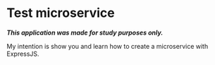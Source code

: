# Test microservice

***This application was made for study purposes only.***

My intention is show you and learn how to create a microservice with ExpressJS.


